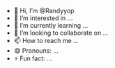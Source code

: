 - 👋 Hi, I’m @Randyyop
- 👀 I’m interested in ...
- 🌱 I’m currently learning ...
- 💞️ I’m looking to collaborate on ...
- 📫 How to reach me ...
- 😄 Pronouns: ...
- ⚡ Fun fact: ...

<!---
Randyyop/Randyyop is a ✨ special ✨ repository because its `README.md` (this file) appears on your GitHub profile.
You can click the Preview link to take a look at your changes.
--->
